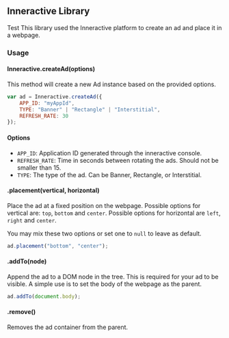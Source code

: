 ## Inneractive Library
Test
This library used the Inneractive platform to create an ad and place it in a webpage.

### Usage

#### Inneractive.createAd(options)

This method will create a new Ad instance based on the provided options. 

~~~javascript
var ad = Inneractive.createAd({
	APP_ID: "myAppId",
	TYPE: "Banner" | "Rectangle" | "Interstitial",
	REFRESH_RATE: 30
});
~~~

#### Options

- `APP_ID`: Application ID generated through the inneractive console.
- `REFRESH_RATE`: Time in seconds between rotating the ads. Should not be smaller than 15.
- `TYPE`: The type of the ad. Can be Banner, Rectangle, or Interstitial. 

#### .placement(vertical, horizontal)
Place the ad at a fixed position on the webpage. Possible options for vertical are: `top`, `bottom` and `center`. Possible options for horizontal are `left`, `right` and `center`.

You may mix these two options or set one to `null` to leave as default.

~~~javascript
ad.placement("bottom", "center");
~~~

#### .addTo(node)
Append the ad to a DOM node in the tree. This is required for your ad to be visible. A simple use is to set the body of the webpage as the parent.

~~~javascript
ad.addTo(document.body);
~~~

#### .remove()
Removes the ad container from the parent.

